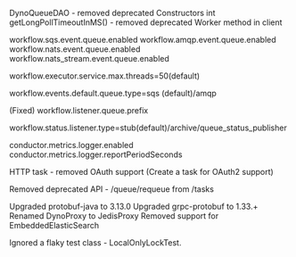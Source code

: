 DynoQueueDAO - removed deprecated Constructors
int getLongPollTimeoutInMS() - removed deprecated Worker method in client

workflow.sqs.event.queue.enabled
workflow.amqp.event.queue.enabled
workflow.nats.event.queue.enabled
workflow.nats_stream.event.queue.enabled

workflow.executor.service.max.threads=50(default)

workflow.events.default.queue.type=sqs (default)/amqp

(Fixed) workflow.listener.queue.prefix

workflow.status.listener.type=stub(default)/archive/queue_status_publisher

conductor.metrics.logger.enabled
conductor.metrics.logger.reportPeriodSeconds

HTTP task - removed OAuth support (Create a task for OAuth2 support)

Removed deprecated API - /queue/requeue from /tasks


Upgraded protobuf-java to 3.13.0
Upgraded grpc-protobuf to 1.33.+
Renamed DynoProxy to JedisProxy
Removed support for EmbeddedElasticSearch

Ignored a flaky test class - LocalOnlyLockTest.
